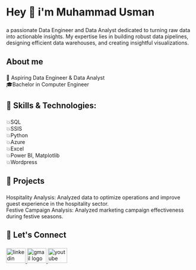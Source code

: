 <h1 align="left">Hey 👋 i'm Muhammad Usman</h1>

###

<p align="left">a passionate Data Engineer and Data Analyst dedicated to turning raw data into actionable insights. My expertise lies in building robust data pipelines, designing efficient data warehouses, and creating insightful visualizations.</p>

###

<h2 align="left">About me</h2>

###

<p align="left">💼 Aspiring Data Engineer & Data Analyst<br>🎓Bachelor in  Computer Engineer</p>

###

<h2 align="left">🔧 Skills & Technologies:</h2>

###

<p align="left">💥SQL<br>💥SSIS<br>💥Python<br>💥Azure<br>💥Excel<br>💥Power BI, Matplotlib<br>💥Wordpress</p>

###

<h2 align="left">🔗 Projects</h2>

###

<p align="left">Hospitality Analysis: Analyzed data to optimize operations and improve guest experience in the hospitality sector.<br>Festive Campaign Analysis: Analyzed marketing campaign effectiveness during festive seasons.</p>

###

<h2 align="left">🔗 Let's Connect</h2>

###

<div align="left">
  <a href="www.linkedin.com/in/muhammad-usman-dataengineer-dataanalyst-datascientist" target="_blank">
    <img src="https://raw.githubusercontent.com/maurodesouza/profile-readme-generator/master/src/assets/icons/social/linkedin/default.svg" width="52" height="40" alt="linkedin logo"  />
  </a>
  <a href="m.usman9919@gmail.com" target="_blank">
    <img src="https://raw.githubusercontent.com/maurodesouza/profile-readme-generator/master/src/assets/icons/social/gmail/default.svg" width="52" height="40" alt="gmail logo"  />
  </a>
  <a href="https://www.youtube.com/@datawizz-zd8ig" target="_blank">
    <img src="https://raw.githubusercontent.com/maurodesouza/profile-readme-generator/master/src/assets/icons/social/youtube/default.svg" width="52" height="40" alt="youtube logo"  />
  </a>
</div>

###
